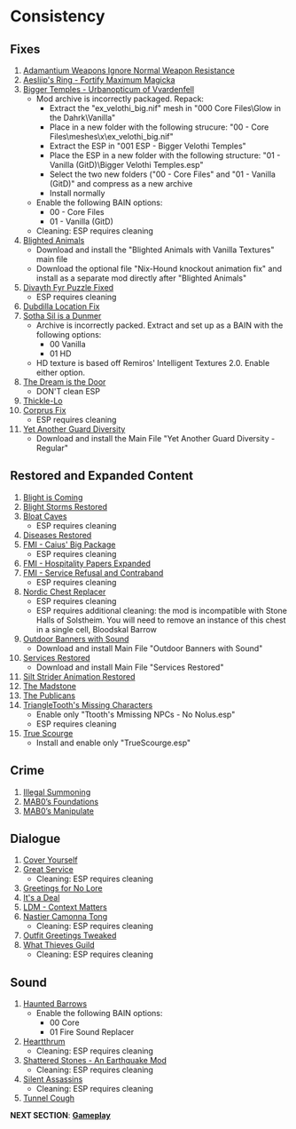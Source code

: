 # Consistency

## Fixes
1. [Adamantium Weapons Ignore Normal Weapon Resistance](https://www.nexusmods.com/morrowind/mods/45774?tab=files)
1. [Aesliip's Ring - Fortify Maximum Magicka](https://www.nexusmods.com/morrowind/mods/45744?tab=files)
1. [Bigger Temples - Urbanopticum of Vvardenfell](https://www.nexusmods.com/morrowind/mods/46184?tab=files)
	- Mod archive is incorrectly packaged. Repack:
		- Extract the "ex_velothi_big.nif" mesh in "000 Core Files\Glow in the Dahrk\Vanilla" 
		- Place in a new folder with the following strucure: "00 - Core Files\meshes\x\ex_velothi_big.nif"
		- Extract the ESP in "001 ESP - Bigger Velothi Temples"
		- Place the ESP in a new folder with the following structure: "01 - Vanilla (GitD)\Bigger Velothi Temples.esp"
		- Select the two new folders ("00 - Core Files" and "01 - Vanilla (GitD)" and compress as a new archive
		- Install normally
	- Enable the following BAIN options:
		- 00 - Core Files
		- 01 - Vanilla (GitD)
	- Cleaning: ESP requires cleaning
1. [Blighted Animals](https://www.nexusmods.com/morrowind/mods/42245?tab=files)
	- Download and install the "Blighted Animals with Vanilla Textures" main file
	- Download the optional file "Nix-Hound knockout animation fix" and install as a separate mod directly after "Blighted Animals"
1. [Divayth Fyr Puzzle Fixed](https://www.nexusmods.com/morrowind/mods/45155?tab=files)
	- ESP requires cleaning
1. [Dubdilla Location Fix](https://www.nexusmods.com/morrowind/mods/46720?tab=files)
1. [Sotha Sil is a Dunmer](https://www.nexusmods.com/morrowind/mods/47839?tab=files)
	- Archive is incorrectly packed. Extract and set up as a BAIN with the following options:
		- 00 Vanilla
		- 01 HD
	- HD texture is based off Remiros' Intelligent Textures 2.0. Enable either option.
1. [The Dream is the Door](https://www.nexusmods.com/morrowind/mods/47423?tab=files)
	- DON'T clean ESP
1. [Thickle-Lo](https://www.nexusmods.com/morrowind/mods/47502?tab=files)
1. [Corprus Fix](https://www.nexusmods.com/morrowind/mods/45544?tab=files)
	- ESP requires cleaning
1. [Yet Another Guard Diversity](https://www.nexusmods.com/morrowind/mods/45894?tab=files)
	- Download and install the Main File "Yet Another Guard Diversity - Regular"

## Restored and Expanded Content
1. [Blight is Coming](https://www.nexusmods.com/morrowind/mods/47649?tab=files)
1. [Blight Storms Restored](https://www.nexusmods.com/morrowind/mods/45558?tab=files)
1. [Bloat Caves](https://www.nexusmods.com/morrowind/mods/43141?tab=files)
	- ESP requires cleaning
1. [Diseases Restored](https://www.nexusmods.com/morrowind/mods/45228?tab=files)
1. [FMI - Caius' Big Package](https://www.nexusmods.com/morrowind/mods/47580?tab=files)
	- ESP requires cleaning
1. [FMI - Hospitality Papers Expanded](https://www.nexusmods.com/morrowind/mods/46107?tab=files)
1. [FMI - Service Refusal and Contraband](https://www.nexusmods.com/morrowind/mods/47456?tab=files)
	- ESP requires cleaning
1. [Nordic Chest Replacer](https://www.nexusmods.com/morrowind/mods/45383?tab=files)
	- ESP requires cleaning
	- ESP requires additional cleaning: the mod is incompatible with Stone Halls of Solstheim. You will need to remove an instance of this chest in a single cell, Bloodskal Barrow
1. [Outdoor Banners with Sound](https://www.nexusmods.com/morrowind/mods/47068?tab=files)
	- Download and install Main File "Outdoor Banners with Sound"
1. [Services Restored](https://www.nexusmods.com/morrowind/mods/47068?tab=files)
	- Download and install Main File "Services Restored"
1. [Silt Strider Animation Restored](https://www.nexusmods.com/morrowind/mods/44150?tab=files)
1. [The Madstone](https://www.nexusmods.com/morrowind/mods/47653?tab=files)
1. [The Publicans](https://www.nexusmods.com/morrowind/mods/45410?tab=files)
1. [TriangleTooth's Missing Characters](https://www.nexusmods.com/morrowind/mods/46234?tab=files)
	- Enable only "Ttooth's Mmissing NPCs - No Nolus.esp"
	- ESP requires cleaning
1. [True Scourge](https://www.nexusmods.com/morrowind/mods/43294?tab=files)
	- Install and enable only "TrueScourge.esp"

## Crime 
1. [Illegal Summoning](https://www.nexusmods.com/morrowind/mods/47105?tab=files)
1. [MAB0’s Foundations](https://www.nexusmods.com/morrowind/mods/47244?tab=files)
1. [MAB0’s Manipulate](https://www.nexusmods.com/morrowind/mods/47222?tab=files)

## Dialogue
1. [Cover Yourself](https://www.nexusmods.com/morrowind/mods/48016?tab=files)
1. [Great Service](https://www.nexusmods.com/morrowind/mods/47767?tab=files)
	- Cleaning: ESP requires cleaning
1. [Greetings for No Lore](https://www.nexusmods.com/morrowind/mods/46063?tab=files)
1. [It's a Deal](https://www.nexusmods.com/morrowind/mods/47968?tab=files)
1. [LDM - Context Matters](https://www.nexusmods.com/morrowind/mods/48273?tab=files)
1. [Nastier Camonna Tong](https://www.nexusmods.com/morrowind/mods/22601?tab=files)
	- Cleaning: ESP requires cleaning
1. [Outfit Greetings Tweaked](https://www.nexusmods.com/morrowind/mods/46066?tab=files)
1. [What Thieves Guild](https://www.nexusmods.com/morrowind/mods/47728?tab=files)
	- Cleaning: ESP requires cleaning

## Sound
1. [Haunted Barrows](https://www.nexusmods.com/morrowind/mods/46826?tab=files)
	- Enable the following BAIN options:
		- 00 Core
		- 01 Fire Sound Replacer
1. [Heartthrum](https://www.nexusmods.com/morrowind/mods/47178?tab=files)
	- Cleaning: ESP requires cleaning
1. [Shattered Stones - An Earthquake Mod](https://www.nexusmods.com/morrowind/mods/45105?tab=files)
	- Cleaning: ESP requires cleaning
1. [Silent Assassins](https://www.nexusmods.com/morrowind/mods/44371?tab=files)
	- Cleaning: ESP requires cleaning
1. [Tunnel Cough](https://www.nexusmods.com/morrowind/mods/47603?tab=files)

**NEXT SECTION**:
[**Gameplay**](https://github.com/doublemoulinet/Morrowind-Modular-Mod-Guide/blob/master/GAMEPLAY.md)
